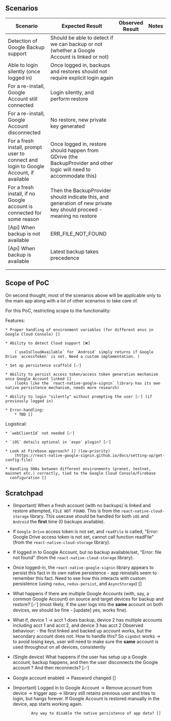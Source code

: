 ## Scenarios

| Scenario                                                                              | Expected Result                                                                                                      | Observed Result | Notes |
|---------------------------------------------------------------------------------------|----------------------------------------------------------------------------------------------------------------------|-----------------|-------|
| Detection of Google Backup support                                                    | Should be able to detect if we can backup or not (whether a Google Account is linked or not)                         |                 |       |
| Able to login silently (once logged in)                                               | Once logged in, backups and restores should not require explicit login again                                         |                 |       |
| For a re-install, Google Account still connected                                      | Login silently, and perform restore                                                                                  |                 |       |
| For a re-install, Google Account disconnected                                         | No restore, new private key generated                                                                                |                 |       |
| For a fresh install, prompt user to connect and login to Google Account, if available | Once logged in, restore should happen from GDrive (the BackupProvider and other logic will need to accommodate this) |                 |       |
| For a fresh install, if no Google account is connected for some reason                | Then the BackupProvider should indicate this, and generation of new private key should proceed - meaning no restore  |                 |       |
| [Api] When backup is not available                                                    | ERR_FILE_NOT_FOUND                                                                                                   |                 |       |
| [Api] When backup is available                                                        | Latest backup takes precedence                                                                                       |                 |       |
|                                                                                       |                                                                                                                      |                 |       |
|                                                                                       |                                                                                                                      |                 |       |


## Scope of PoC

On second thought, most of the scenarios above will be applicable only to the main app along with a lot of other scenarios to take care of.

For this PoC, restricting scope to the functionality:

Features:

    * Proper handling of environment variables (for different envs in Google Cloud Console) []

    * Ability to detect Cloud support [❌]

        (`useIsCloudAvailable` for `Android` simply returns if Google Drive `accessToken` is set. Need a custom implementation. )

    * Set up persistence scaffold [✅]

    * Ability to persist access token/access token generation mechanism once Google Account linked []
        (looks like the `react-native-google-signin` library has its own native persistence mechanism, needs more research)

    * Ability to login "silently" without prompting the user [✅] (if previously logged in)

    * Error-handling:
        * TBD []

Logistical:

    * `webClientId` not needed [✅]

    * `iOS` details optional in `expo` plugin? [✅]

    * Look at Firebase approach? [] (low-priority)
        (https://react-native-google-signin.github.io/docs/setting-up/get-config-file)

    * Handling SHAs between different environments (prenet, testnet, mainnet etc.) correctly, tied to the Google Cloud Console/Firebase
      configuration []


## Scratchpad

* (Important) When a fresh account (with no backups) is linked and restore attempted, `FILE NOT FOUND`. This is from the `react-native-cloud-storage` library.
    This usecase should be handled for both `iOS` and `Android` the __first__ time (0 backups available).

* If `Google Drive` access token is not set, and `readFile` is called, "Error: Google Drive access token is not set, cannot call function readFile" (from the `react-native-cloud-storage` library).

* If logged in to Google Account, but no backup available/set, "Error: file not found" (from the `react-native-cloud-storage` library).

* Once logged-in, the `react-native-google-signin` library appears to persist this fact in its own native persistence - app reinstalls seem to remember this fact. 
  Need to see how this interacts with custom persistence (using `redux`, `redux-persist`, and `AsyncStorage`) []

* What happens if there are multiple Google Accounts (with, say, a common Google Account) on source and target devices for backup and restore? [✅]
    (most likely, if the user logs into the __same__ account on both devices, we should be fine - [update] yes, works fine).

*  What if, device 1 -> acct 1 does backup, device 2 has multiple accounts including acct 1 and acct 2, and device 3 has acct 2
    Observed behaviour:
        - the first linked and backed up account works, but the secondary account does not. How to handle this?
          So `signOut` works -> to avoid losing keys, user will need to make sure the __same__ account is used throughout on all devices, consistently 

* (Single device) What happens if the user has setup up a Google account, backup happens, and then the user disconnects the Google account ? 
    And then reconnects? [✅]

* Google account enabled -> Password changed []

* (Important) Logged in to Google Account -> Remove account from device -> trigger app -> library still retains previous user and tries to login, but hangs forever. 
              If Google Account is restored manually in the device, app starts working again.

              Any way to disable the native persistence of app data? []


